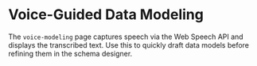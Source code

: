 # Voice-Guided Data Modeling

The `voice-modeling` page captures speech via the Web Speech API and displays the transcribed text. Use this to quickly draft data models before refining them in the schema designer.
